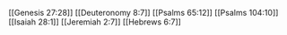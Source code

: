[[Genesis 27:28]]
[[Deuteronomy 8:7]]
[[Psalms 65:12]]
[[Psalms 104:10]]
[[Isaiah 28:1]]
[[Jeremiah 2:7]]
[[Hebrews 6:7]]
